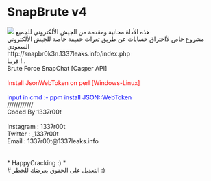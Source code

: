 # SnapBrute v4
<img src="https://a.top4top.net/p_659qj00e0.jpg">
هذه الأداة مجانية ومقدمة من الجيش الألكتروني للجميع
<br>
مشروع خاص لأاختراق حسابات عن طريق ثغرات حقيقة خاصة للجيش الألكتروني السعودي
<br>
http://snapbr0k3n.1337leaks.info/index.php
<br>
قريبا !..
<br>
Brute Force SnapChat [Casper API]<br>
<br>
<font color="red">
  Install JsonWebToken on perl [Windows-Linux]<br>
  <br>
</font>
<font color="blue">
  input in cmd :-
  ppm install JSON::WebToken
</font><br>
////////////<br>
Coded By 1337r00t<br><br>
Instagram : 1337r00t <br>
Twitter : _1337r00t<br>
Email : 1337r00t@1337leaks.info<br>
<br><br>
* HappyCracking :) *
<br>
# التعديل على الحقوق يعرضك للخطر :)
